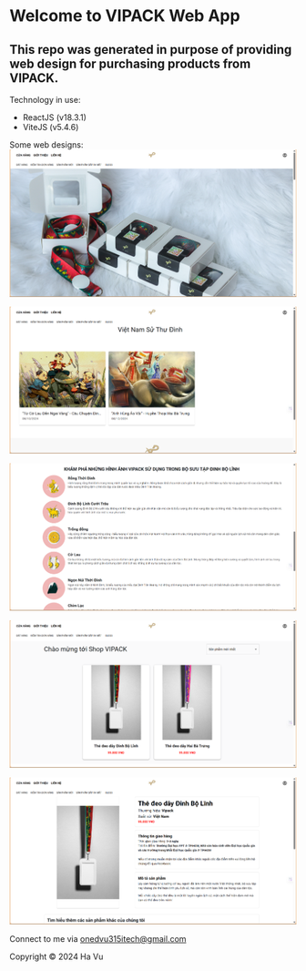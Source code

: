# Welcome to VIPACK Web App

## This repo was generated in purpose of providing web design for purchasing products from VIPACK.

Technology in use:
* ReactJS (v18.3.1)
* ViteJS (v5.4.6)

Some web designs:
![main](./sample-images/main.png)

![blog-list](./sample-images/blog-list.png)

![blog-details](./sample-images/blog-details.png)

![product-list](./sample-images/product-list.png)

![product-details](./sample-images/product-details.png)

Connect to me via [onedvu315itech@gmail.com](mailto:onedvu315itech@gmail.com)

Copyright &copy; 2024 Ha Vu
